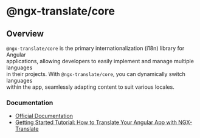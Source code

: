 # @ngx-translate/core

## Overview

`@ngx-translate/core` is the primary internationalization (i18n) library for Angular  
applications, allowing developers to easily implement and manage multiple languages  
in their projects. With `@ngx-translate/core`, you can dynamically switch languages  
within the app, seamlessly adapting content to suit various locales.

### Documentation

- [Official Documentation](https://ngx-translate.org/)
- [Getting Started Tutorial: How to Translate Your Angular App with NGX-Translate](https://www.codeandweb.com/babeledit/tutorials/how-to-translate-your-angular-app-with-ngx-translate)
